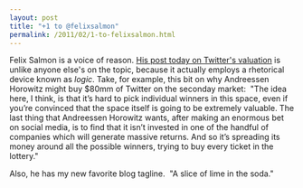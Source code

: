```yaml
---
layout: post
title: "+1 to @felixsalmon"
permalink: /2011/02/1-to-felixsalmon.html
---
```


<p>Felix Salmon is a voice of reason. <a href="http://blogs.reuters.com/felix-salmon/2011/02/10/understanding-twitters-valuation/" target="_self">His post today on Twitter&#39;s valuation</a> is unlike anyone else&#39;s on the topic, because it&#0160;actually employs a rhetorical device known as&#0160;<em>logic</em>. Take, for example, this bit on why Andreessen Horowitz might buy $80mm of Twitter on the seconday market: &#0160;&quot;The idea here, I think, is that it’s hard to pick individual winners in this space, even if you’re convinced that the space itself is going to be extremely valuable. The last thing that Andreessen Horowitz wants, after making an enormous bet on social media, is to find that it isn’t invested in one of the handful of companies which will generate massive returns. And so it’s spreading its money around all the possible winners, trying to buy every ticket in the lottery.&quot;</p>
<p>Also, he has my new favorite blog tagline. &#0160;&quot;A slice of lime in the soda.&quot;</p>


